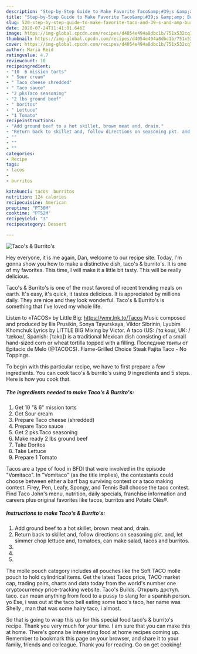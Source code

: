 ```yaml
---
description: "Step-by-Step Guide to Make Favorite Taco&amp;#39;s &amp;amp; Burrito&amp;#39;s"
title: "Step-by-Step Guide to Make Favorite Taco&amp;#39;s &amp;amp; Burrito&amp;#39;s"
slug: 520-step-by-step-guide-to-make-favorite-taco-and-39-s-and-amp-burrito-and-39-s
date: 2020-07-24T11:41:01.646Z
image: https://img-global.cpcdn.com/recipes/d4054e494a8dbc1b/751x532cq70/tacos-burritos-recipe-main-photo.jpg
thumbnail: https://img-global.cpcdn.com/recipes/d4054e494a8dbc1b/751x532cq70/tacos-burritos-recipe-main-photo.jpg
cover: https://img-global.cpcdn.com/recipes/d4054e494a8dbc1b/751x532cq70/tacos-burritos-recipe-main-photo.jpg
author: Maria Reid
ratingvalue: 4.7
reviewcount: 10
recipeingredient:
- "10  6 mission torts"
- " Sour cream"
- " Taco cheese shredded"
- " Taco sauce"
- "2 pksTaco seasoning"
- "2 lbs ground beef"
- " Doritos"
- " Lettuce"
- "1 Tomato"
recipeinstructions:
- "Add ground beef to a hot skillet, brown meat and, drain."
- "Return back to skillet and, follow directions on seasoning pkt. and, let simmer chop lettuce and, tomatoes, can make salad, tacos and burritos."
- ""
- ""
- ""
categories:
- Recipe
tags:
- tacos
- 
- burritos

katakunci: tacos  burritos 
nutrition: 124 calories
recipecuisine: American
preptime: "PT30M"
cooktime: "PT52M"
recipeyield: "3"
recipecategory: Dessert

---
```



![Taco&#39;s &amp; Burrito&#39;s](https://img-global.cpcdn.com/recipes/d4054e494a8dbc1b/751x532cq70/tacos-burritos-recipe-main-photo.jpg)

Hey everyone, it is me again, Dan, welcome to our recipe site. Today, I'm gonna show you how to make a distinctive dish, taco&#39;s &amp; burrito&#39;s. It is one of my favorites. This time, I will make it a little bit tasty. This will be really delicious.

Taco&#39;s &amp; Burrito&#39;s is one of the most favored of recent trending meals on earth. It's easy, it's quick, it tastes delicious. It is appreciated by millions daily. They are nice and they look wonderful. Taco&#39;s &amp; Burrito&#39;s is something that I've loved my whole life.

Listen to «TACOS» by Little Big: https://wmr.lnk.to/Tacos Music composed and produced by Ilia Prusikin, Sonya Tayurskaya, Viktor Sibrinin, Lyubim Khomchuk Lyrics by LITTLE BIG Mixing by Victor. A taco (US: /ˈtɑːkoʊ/, UK: /ˈtækoʊ/, Spanish: [ˈtako]) is a traditional Mexican dish consisting of a small hand-sized corn or wheat tortilla topped with a filling. Последние твиты от Epitacio de Melo (@TACOCS). Flame-Grilled Choice Steak Fajita Taco - No Toppings.


To begin with this particular recipe, we have to first prepare a few ingredients. You can cook taco&#39;s &amp; burrito&#39;s using 9 ingredients and 5 steps. Here is how you cook that.

<!--inarticleads1-->

##### The ingredients needed to make Taco&#39;s &amp; Burrito&#39;s:

1. Get 10 &#34;&amp; 6&#34; mission torts
1. Get  Sour cream
1. Prepare  Taco cheese (shredded)
1. Prepare  Taco sauce
1. Get 2 pks.Taco seasoning
1. Make ready 2 lbs ground beef
1. Take  Doritos
1. Take  Lettuce
1. Prepare 1 Tomato


Tacos are a type of food in BFDI that were involved in the episode &#34;Vomitaco&#34;. In &#34;Vomitaco&#34; (as the title implies), the contestants could choose between either a barf bag surviving contest or a taco making contest. Firey, Pen, Leafy, Spongy, and Tennis Ball choose the taco contest. Find Taco John&#39;s menu, nutrition, daily specials, franchise information and careers plus original favorites like tacos, burritos and Potato Olés®. 

<!--inarticleads2-->

##### Instructions to make Taco&#39;s &amp; Burrito&#39;s:

1. Add ground beef to a hot skillet, brown meat and, drain.
1. Return back to skillet and, follow directions on seasoning pkt. and, let simmer chop lettuce and, tomatoes, can make salad, tacos and burritos.
1. 
1. 
1. 


The molle pouch category includes all pouches like the Soft TACO molle pouch to hold cylindrical items. Get the latest Tacos price, TACO market cap, trading pairs, charts and data today from the world&#39;s number one cryptocurrency price-tracking website. Taco&#39;s Builds. Открыть доступ. taco. can mean anything from food to a pussy to slang for a spanish person. yo Ese, i was out at the taco bell eating some taco&#39;s taco, her name was Shelly , man that was some hairy taco, i almost. 

So that is going to wrap this up for this special food taco&#39;s &amp; burrito&#39;s recipe. Thank you very much for your time. I am sure that you can make this at home. There's gonna be interesting food at home recipes coming up. Remember to bookmark this page on your browser, and share it to your family, friends and colleague. Thank you for reading. Go on get cooking!

